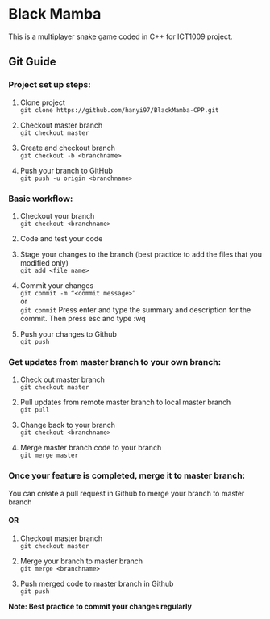 
# Black Mamba
This is a multiplayer snake game coded in C++ for ICT1009 project.

## Git Guide
### Project set up steps:
1. Clone project  
   ```git clone https://github.com/hanyi97/BlackMamba-CPP.git```

1. Checkout master branch  
   ```git checkout master```

1. Create and checkout branch  
   ```git checkout -b <branchname>```

1. Push your branch to GitHub  
   ```git push -u origin <branchname>```

### Basic workflow:
1. Checkout your branch  
   ```git checkout <branchname>```

1. Code and test your code

2. Stage your changes to the branch (best practice to add the files that you modified only)  
   ```git add <file name>```

4. Commit your changes  
   ```git commit -m “<commit message>”```  
   or  
   ```git commit``` Press enter and type the summary and description for the commit. Then press esc and type :wq

5. Push your changes to Github  
   ```git push```

### Get updates from master branch to your own branch:
1. Check out master branch  
   ```git checkout master```

2. Pull updates from remote master branch to local master branch    
   ```git pull```

3. Change back to your branch  
   ```git checkout <branchname>```

4. Merge master branch code to your branch  
   ```git merge master```

### Once your feature is completed, merge it to master branch:
You can create a pull request in Github to merge your branch to master branch

#### OR
1. Checkout master branch  
   ```git checkout master```

2. Merge your branch to master branch  
   ```git merge <branchname>```

3. Push merged code to master branch in Github  
   ```git push```

**Note: Best practice to commit your changes regularly**
